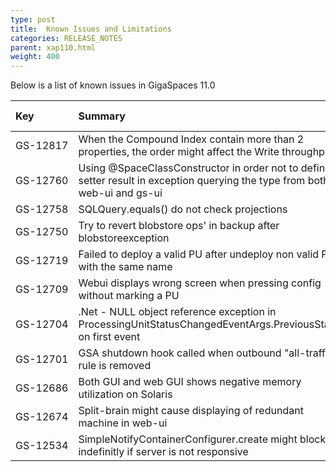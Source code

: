 ```yaml
---
type: post
title:  Known Issues and Limitations
categories: RELEASE_NOTES
parent: xap110.html
weight: 400
---
```



Below is a list of known issues in GigaSpaces 11.0




| Key | Summary | SalesForce ID | Workaround | Platform/s |
|:-------|:--------|:----------------|:------------------|:----------|
| GS-12817 | When the Compound Index contain more than 2 properties, the order might affect the Write throughput | 10356 | | Java |
| <nobr>GS-12760</nobr> | Using @SpaceClassConstructor in order not to define setter result in exception querying the type from both web-ui and gs-ui | 10286 | | Java |
| GS-12758 | SQLQuery.equals() do not check projections | 10285 | | Java | 
| GS-12750 | Try to revert blobstore ops' in backup after blobstoreexception | | | Java | 
| GS-12719 | Failed to deploy a valid PU after undeploy non valid PU with the same name | 10246 | | Java | 
| GS-12709 | Webui displays wrong screen when pressing config without marking a PU | | | All | 
| GS-12704 | .Net - NULL object reference exception in ProcessingUnitStatusChangedEventArgs.PreviousState on first event | 10220 | | .Net | 
| GS-12701 | GSA shutdown hook called when outbound "all-traffic" rule is removed | | | All |
| GS-12686 | Both GUI and web GUI shows negative memory utilization on Solaris | 10209 | | Java | 
| GS-12674 | Split-brain might cause displaying of redundant machine in web-ui | | | Java | 
| GS-12534 | SimpleNotifyContainerConfigurer.create might block indefinitly if server is not responsive | 9931 | | All | 
